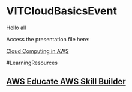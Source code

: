 # VITCloudBasicsEvent

Hello all

Access the presentation file here:

<a href=""> Cloud Computing in AWS </a>

#LearningResources

<h2>
<a href="https://www.awseducate.com/student/s/"> AWS Educate </a>
  <a href="https://explore.skillbuilder.aws/lms/"> AWS Skill Builder </a>
</h2>



